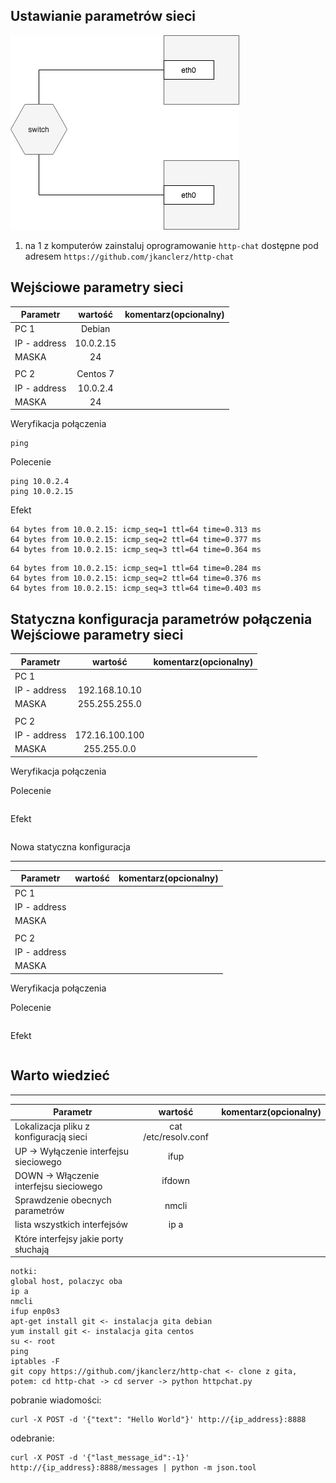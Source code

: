 Ustawianie parametrów sieci
---------------------------

![alt text][network]

[network]: ./network.png "Logo Title Text 2"

1. na 1 z komputerów zainstaluj oprogramowanie ``http-chat`` dostępne pod adresem ``https://github.com/jkanclerz/http-chat``

Wejściowe parametry sieci
-------------------------
| Parametr | wartość | komentarz(opcionalny) |
| ------------- |:-------------:| -----:|
|   PC 1 | Debian 
| IP - address  | 10.0.2.15| |
| MASKA  |24 | |
|   |  | |
| PC 2  | Centos 7| |
| IP - address  |10.0.2.4 | |
| MASKA  |24 | |

Weryfikacja połączenia
```
ping
```
Polecenie
```
ping 10.0.2.4
ping 10.0.2.15

```
Efekt
```
64 bytes from 10.0.2.15: icmp_seq=1 ttl=64 time=0.313 ms
64 bytes from 10.0.2.15: icmp_seq=2 ttl=64 time=0.377 ms
64 bytes from 10.0.2.15: icmp_seq=3 ttl=64 time=0.364 ms
```
```
64 bytes from 10.0.2.15: icmp_seq=1 ttl=64 time=0.284 ms
64 bytes from 10.0.2.15: icmp_seq=2 ttl=64 time=0.376 ms
64 bytes from 10.0.2.15: icmp_seq=3 ttl=64 time=0.403 ms
```


Statyczna konfiguracja parametrów połączenia
Wejściowe parametry sieci
-------------------------
| Parametr | wartość | komentarz(opcionalny) |
| ------------- |:-------------:| -----:|
|   PC 1 |  
| IP - address  | 192.168.10.10 | |
| MASKA  | 255.255.255.0 | |
|   |  | |
| PC 2  |  | |
| IP - address  | 172.16.100.100 | |
| MASKA  | 255.255.0.0 | |

Weryfikacja połączenia

Polecenie
```
```

Efekt
```
```

Nowa statyczna konfiguracja 

-------------------------
| Parametr | wartość | komentarz(opcionalny) |
| ------------- |:-------------:| -----:|
|   PC 1 |  
| IP - address  |  | |
| MASKA  |  | |
|   |  | |
| PC 2  |  | |
| IP - address  |  | |
| MASKA  |  | |

Weryfikacja połączenia

Polecenie
```
```

Efekt
```
```

Warto wiedzieć
--------------


-------------------------
| Parametr | wartość | komentarz(opcionalny) |
| ------------- |:-------------:| -----:|
| Lokalizacja pliku z konfiguracją sieci| cat /etc/resolv.conf| |
| UP -> Wyłączenie interfejsu sieciowego| ifup| |
| DOWN -> Włączenie interfejsu sieciowego| ifdown| |
| Sprawdzenie obecnych parametrów | nmcli| |
| lista wszystkich interfejsów | ip a | |
| Które interfejsy jakie porty słuchają | | |
```
notki:
global host, polaczyc oba
ip a
nmcli
ifup enp0s3
apt-get install git <- instalacja gita debian
yum install git <- instalacja gita centos 
su <- root
ping
iptables -F
git copy https://github.com/jkanclerz/http-chat <- clone z gita, potem: cd http-chat -> cd server -> python httpchat.py
```
pobranie wiadomości:
```
curl -X POST -d '{"text": "Hello World"}' http://{ip_address}:8888
```
odebranie:
```
curl -X POST -d '{"last_message_id":-1}' http://{ip_address}:8888/messages | python -m json.tool
```
